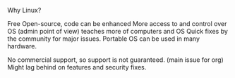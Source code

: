 Why Linux?

Free 
Open-source, code can be enhanced
More access to and control over OS (admin point of view)
teaches more of computers and OS
Quick fixes by the community for major issues.
Portable OS can be used in many hardware.

No commercial support, so support is not guaranteed. (main issue for org)
Might lag behind on features and security fixes.
